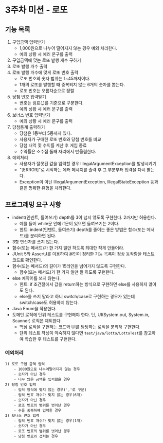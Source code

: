 # 3주차 미션 - 로또

## 기능 목록
1) 구입금액 입력받기
    - 1,000원으로 나누어 떨어지지 않는 경우 예외 처리한다.
    - 예외 상황 시 에러 문구를 출력
2) 구입금액에 맞는 로또 발행 개수 구하기
3) 로또 발행 개수 출력
4) 로또 발행 개수에 맞게 로또 번호 출력
   - 로또 번호의 숫자 범위는 1~45까지이다.
   - 1개의 로또를 발행할 때 중복되지 않는 6개의 숫자를 뽑는다.
   - 로또 번호는 오름차순으로 정렬
5) 당첨 번호 입력받기
    - 번호는 쉼표(,)를 기준으로 구분한다.
    - 예외 상황 시 에러 문구를 출력
6) 보너스 번호 입력받기
   - 예외 상황 시 에러 문구를 출력
7) 당첨통계 출력하기
    - 당첨은 1등부터 5등까지 있다.
    - 사용자가 구매한 로또 번호와 당첨 번호를 비교
    - 당첨 내역 및 수익률 계산 후 게임 종료
    - 수익률은 소수점 둘째 자리에서 반올림한다.
8) 예외처리
    - 사용자가 잘못된 값을 입력할 경우 IllegalArgumentException를 발생시키기
    - "[ERROR]"로 시작하는 에러 메시지를 출력 후 그 부분부터 입력을 다시 받는다.
    - Exception이 아닌 IllegalArgumentException, IllegalStateException 등과 같은 명확한 유형을 처리한다.

## 프로그래밍 요구 사항
- indent(인덴트, 들여쓰기) depth를 3이 넘지 않도록 구현한다. 2까지만 허용한다.
    - 예를 들어 while문 안에 if문이 있으면 들여쓰기는 2이다.
    - 힌트: indent(인덴트, 들여쓰기) depth를 줄이는 좋은 방법은 함수(또는 메서드)를 분리하면 된다.
- 3항 연산자를 쓰지 않는다.
- 함수(또는 메서드)가 한 가지 일만 하도록 최대한 작게 만들어라.
- JUnit 5와 AssertJ를 이용하여 본인이 정리한 기능 목록이 정상 동작함을 테스트 코드로 확인한다.
- 함수(또는 메서드)의 길이가 15라인을 넘어가지 않도록 구현한다.
    - 함수(또는 메서드)가 한 가지 일만 잘 하도록 구현한다.
- else 예약어를 쓰지 않는다.
    - 힌트: if 조건절에서 값을 return하는 방식으로 구현하면 else를 사용하지 않아도 된다.
    - else를 쓰지 말라고 하니 switch/case로 구현하는 경우가 있는데 switch/case도 허용하지 않는다.
- Java Enum을 적용한다.
- 도메인 로직에 단위 테스트를 구현해야 한다. 단, UI(System.out, System.in, Scanner) 로직은 제외한다.
    - 핵심 로직을 구현하는 코드와 UI를 담당하는 로직을 분리해 구현한다.
    - 단위 테스트 작성이 익숙하지 않다면 `test/java/lotto/LottoTest`를 참고하여 학습한 후 테스트를 구현한다.


### 예외처리
    1) 로또 구입 금액 입력
        - 1000원으로 나누어떨어지지 않는 경우
        - 숫자가 아닌 경우
        - 너무 많은 금액을 입력했을 경우
    2) 당첨 번호 입력
        - 입력 양식에 맞지 않는 경우(','로 구분)
        - 입력 번호 개수가 맞지 않는 경우(6개)
        - 숫자가 아닌 경우
        - 로또 번호의 범위를 벗어난 경우
        - 수를 중복하여 입력한 경우
    3) 보너스 번호 입력
        - 입력 번호 개수가 맞지 않는 경우(1개)
        - 숫자가 아닌 경우
        - 로또 번호의 범위를 벗어난 경우
        - 당첨 번호와 겹치는 경우
